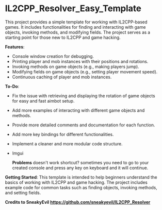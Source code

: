 # IL2CPP_Resolver_Easy_Template
This project provides a simple template for working with IL2CPP-based games. It includes functionalities for finding and interacting with game objects, invoking methods, and modifying fields. The project serves as a starting point for those new to IL2CPP and game hacking.

**Features**:
- Console window creation for debugging.
- Printing player and mob instances with their positions and rotations.
- Invoking methods on game objects (e.g., making players jump).
- Modifying fields on game objects (e.g., setting player movement speed).
- Continuous caching of player and mob instances.

**To-Do**:
- Fix the issue with retrieving and displaying the rotation of game objects for easy and fast aimbot setup. 
- Add more examples of interacting with different game objects and methods.
- Provide more detailed comments and documentation for each function.
- Add more key bindings for different functionalities.
- Implement a cleaner and more modular code structure.
- Imgui

  **Problems**
  doesn't work shortcut? sometimes you need to go to your created console and press any key on keyboard and it will continue.

**Getting Started**:
This template is intended to help beginners understand the basics of working with IL2CPP and game hacking. The project includes example code for common tasks such as finding objects, invoking methods, and setting fields.

**Credits to SneakyEvil  https://github.com/sneakyevil/IL2CPP_Resolver**
